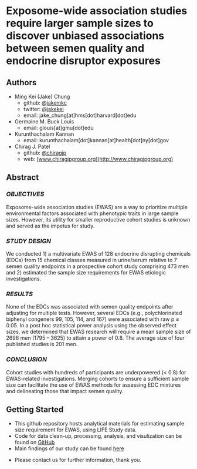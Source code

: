 # Exposome-wide association studies require larger sample sizes to discover unbiased associations between semen quality and endocrine disruptor exposures

<!--
*Submitted for peer review, Fall 2017*
-->

## Authors
- Ming Kei (Jake) Chung
  - github: [\@jakemkc](http://github.com/jakemkc)
  - twitter: [\@jakekei](http://twitter.com/jakekei)
  - email: jake_chung[at]hms[dot]harvard[dot]edu
- Germaine M. Buck Louis
  - email: glouis[at]gmu[dot]edu
- Kurunthachalam Kannan
  - email: kurunthachalam[dot]kannan[at]health[dot]ny[dot]gov
- Chirag J. Patel
  - github: [\@chiragjp](http://github.com/chiragjp)
  - web: [www.chiragjpgroup.org](http://www.chiragjpgroup.org)
  
## Abstract
### *OBJECTIVES*
Exposome-wide association studies (EWAS) are a way to prioritize multiple environmental factors associated with phenotypic traits in large sample sizes. However, its utility for smaller reproductive cohort studies is unknown and served as the impetus for study.

### *STUDY DESIGN*
We conducted 1) a multivariate EWAS of 128 endocrine disrupting chemicals (EDCs) from 15 chemical classes measured in urine/serum relative to 7 semen quality endpoints in a prospective cohort study comprising 473 men and 2) estimated the sample size requirements for EWAS etiologic investigations. 

### *RESULTS* 
None of the EDCs was associated with semen quality endpoints after adjusting for multiple tests. However, several EDCs (e.g., polychlorinated biphenyl congeners 99, 105, 114, and 167) were associated with raw p ≤ 0.05. In a post hoc statistical power analysis using the observed effect sizes, we determined that EWAS research will require a mean sample size of 2696 men (1795 – 3625) to attain a power of 0.8. The average size of four published studies is 201 men.

### *CONCLUSION* 
Cohort studies with hundreds of participants are underpowered (< 0.8) for EWAS-related investigations. Merging cohorts to ensure a sufficient sample size can facilitate the use of EWAS methods for assessing EDC mixtures and delineating those that impact semen quality.


## Getting Started
- This github repository hosts analytical materials for estimating sample size requirement for EWAS, using LIFE Study data.
- Code for data clean-up, processing, analysis, and visulization can be found on [GitHub](https://github.com/jakemkc/ewas_sample_size)
- Main findings of our study can be found [here](results/results.md)

<!--
- Preprint paper can be downloaded from [BioRxiv](https://doi.org/10.1101/175513)
-->
- Please contact us for further information, thank you.

